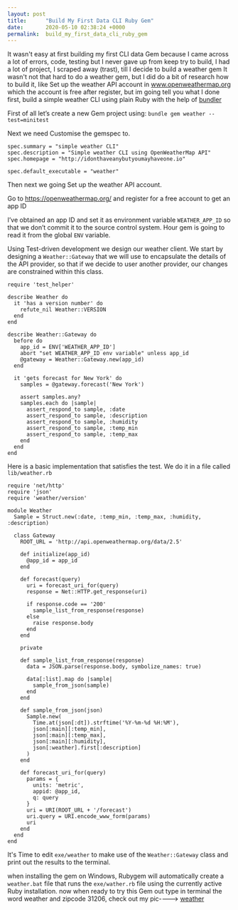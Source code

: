 ```yaml
---
layout: post
title:      "Build My First Data CLI Ruby Gem"
date:       2020-05-10 02:38:24 +0000
permalink:  build_my_first_data_cli_ruby_gem
---
```



It wasn't easy at first building my first CLI data Gem because I came across a lot of errors, code, testing
but I never gave up from keep try to build, I had a lot of project, I scraped away (trast), till I decide to build a weather gem
It wasn't not that hard to do a weather gem, but I did do a bit of research how to build it, like Set up the weather API account in www.openweathermap.org which the account is free after register, but im going tell you what I done first, build a simple weather CLI using plain Ruby with the help of [bundler](http://https://bundler.io/) 

First of all let’s create a new Gem project using: `bundle gem weather --test=minitest`

Next we need Customise the gemspec to.

```
spec.summary = "simple weather CLI"
spec.description = "Simple weather CLI using OpenWeatherMap API"
spec.homepage = "http://idonthaveanybutyoumayhaveone.io"

spec.default_executable = "weather"
```

Then  next we going Set up the weather API account.

Go to https://openweathermap.org/ and register for a free  account to get an app ID

I’ve obtained an app ID and set it as environment variable `WEATHER_APP_ID` so that we don’t commit it to the source control system. Hour gem is going to read it from the global `ENV` variable.

Using Test-driven development we design our weather client. We start by designing a `Weather::Gateway` that we will use to encapsulate the details of the API provider, so that if we decide to user another provider, our changes are constrained within this class.

```
require 'test_helper'

describe Weather do
  it 'has a version number' do
    refute_nil Weather::VERSION
  end
end

describe Weather::Gateway do
  before do
    app_id = ENV['WEATHER_APP_ID']
    abort "set WEATHER_APP_ID env variable" unless app_id
    @gateway = Weather::Gateway.new(app_id)
  end

  it 'gets forecast for New York' do
    samples = @gateway.forecast('New York')

    assert samples.any?
    samples.each do |sample|
      assert_respond_to sample, :date
      assert_respond_to sample, :description
      assert_respond_to sample, :humidity
      assert_respond_to sample, :temp_min
      assert_respond_to sample, :temp_max
    end
  end
end
```
Here is a basic implementation that satisfies the test. We do it in a file called `lib/weather.rb`

```
require 'net/http'
require 'json'
require 'weather/version'

module Weather
  Sample = Struct.new(:date, :temp_min, :temp_max, :humidity, :description)

  class Gateway
    ROOT_URL = 'http://api.openweathermap.org/data/2.5'

    def initialize(app_id)
      @app_id = app_id
    end

    def forecast(query)
      uri = forecast_uri_for(query)
      response = Net::HTTP.get_response(uri)

      if response.code == '200'
        sample_list_from_response(response)
      else
        raise response.body
      end
    end

    private 

    def sample_list_from_response(response)
      data = JSON.parse(response.body, symbolize_names: true)

      data[:list].map do |sample|
        sample_from_json(sample)
      end
    end

    def sample_from_json(json)
      Sample.new(
        Time.at(json[:dt]).strftime('%Y-%m-%d %H:%M'),
        json[:main][:temp_min],
        json[:main][:temp_max],
        json[:main][:humidity],
        json[:weather].first[:description]
      )
    end

    def forecast_uri_for(query)
      params = { 
        units: 'metric', 
        appid: @app_id,
        q: query 
      }
      uri = URI(ROOT_URL + '/forecast')
      uri.query = URI.encode_www_form(params)
      uri
    end
  end
end
```


It's Time to edit `exe/weather` to make use of the `Weather::Gateway` class and print out the results to the terminal.

when installing the gem on Windows, Rubygem will automatically create a ` weather.bat` file that runs the `exe/wather.rb` file using the currently active Ruby installation. now when ready to try this Gem out type in terminal the word weather and zipcode 31206, check out my pic----> [weather](https://ibb.co/MhFw8y4)
